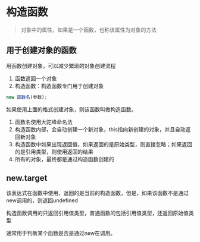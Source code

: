 # 构造函数

> 对象中的属性，如果是一个函数，也称该属性为对象的方法

## 用于创建对象的函数

用函数创建对象，可以减少繁琐的对象创建流程

1. 函数返回一个对象
2. 构造函数：构造函数专门用于创建对象

```js
new 函数名(参数);
```

如果使用上面的格式创建对象，则该函数叫做构造函数。

1) 函数名使用大驼峰命名法
2) 构造函数内部，会自动创建一个新对象，this指向新创建的对象，并且自动返回新对象
3) 构造函数中如果出现返回值，如果返回的是原始类型，则直接忽略；如果返回的是引用类型，则使用返回的结果
4) 所有的对象，最终都是通过构造函数创建的


## new.target

该表达式在函数中使用，返回的是当前的构造函数，但是，如果该函数不是通过new调用的，则返回undefined 

构造函数调用的只返回引用值类型，普通函数的包括引用值类型，还返回原始值类型

通常用于判断某个函数是否是通过new在调用。